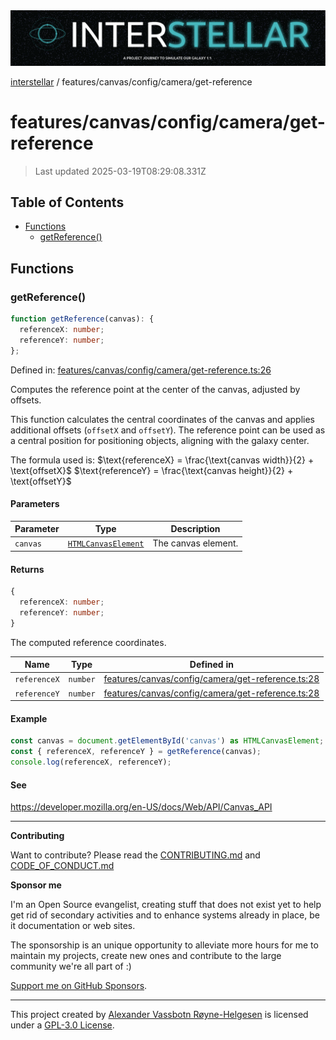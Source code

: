 <div><img alt="SPECCER logo" src="https://raw.githubusercontent.com/phun-ky/interstellar/main/public/interstellar-header.png" style="max-height:120px;"/></div>

[interstellar](../../../../README.md) /
features/canvas/config/camera/get-reference

# features/canvas/config/camera/get-reference

> Last updated 2025-03-19T08:29:08.331Z

## Table of Contents

- [Functions](#functions)
  - [getReference()](#getreference)

## Functions

### getReference()

```ts
function getReference(canvas): {
  referenceX: number;
  referenceY: number;
};
```

Defined in:
[features/canvas/config/camera/get-reference.ts:26](https://github.com/phun-ky/interstellar/blob/main/src/features/canvas/config/camera/get-reference.ts#L26)

Computes the reference point at the center of the canvas, adjusted by offsets.

This function calculates the central coordinates of the canvas and applies
additional offsets (`offsetX` and `offsetY`). The reference point can be used as
a central position for positioning objects, aligning with the galaxy center.

The formula used is:
$\text{referenceX} = \frac{\text{canvas width}}{2} + \text{offsetX}$
$\text{referenceY} = \frac{\text{canvas height}}{2} + \text{offsetY}$

#### Parameters

| Parameter | Type                                                                                | Description         |
| --------- | ----------------------------------------------------------------------------------- | ------------------- |
| `canvas`  | [`HTMLCanvasElement`](https://developer.mozilla.org/docs/Web/API/HTMLCanvasElement) | The canvas element. |

#### Returns

```ts
{
  referenceX: number;
  referenceY: number;
}
```

The computed reference coordinates.

| Name         | Type     | Defined in                                                                                                                                                    |
| ------------ | -------- | ------------------------------------------------------------------------------------------------------------------------------------------------------------- |
| `referenceX` | `number` | [features/canvas/config/camera/get-reference.ts:28](https://github.com/phun-ky/interstellar/blob/main/src/features/canvas/config/camera/get-reference.ts#L28) |
| `referenceY` | `number` | [features/canvas/config/camera/get-reference.ts:28](https://github.com/phun-ky/interstellar/blob/main/src/features/canvas/config/camera/get-reference.ts#L28) |

#### Example

```ts
const canvas = document.getElementById('canvas') as HTMLCanvasElement;
const { referenceX, referenceY } = getReference(canvas);
console.log(referenceX, referenceY);
```

#### See

<https://developer.mozilla.org/en-US/docs/Web/API/Canvas_API>

---

**Contributing**

Want to contribute? Please read the
[CONTRIBUTING.md](https://github.com/phun-ky/interstellar/blob/main/CONTRIBUTING.md)
and
[CODE_OF_CONDUCT.md](https://github.com/phun-ky/interstellar/blob/main/CODE_OF_CONDUCT.md)

**Sponsor me**

I'm an Open Source evangelist, creating stuff that does not exist yet to help
get rid of secondary activities and to enhance systems already in place, be it
documentation or web sites.

The sponsorship is an unique opportunity to alleviate more hours for me to
maintain my projects, create new ones and contribute to the large community
we're all part of :)

[Support me on GitHub Sponsors](https://github.com/sponsors/phun-ky).

---

This project created by [Alexander Vassbotn Røyne-Helgesen](http://phun-ky.net)
is licensed under a
[GPL-3.0 License](https://choosealicense.com/licenses/gpl-3.0/).
